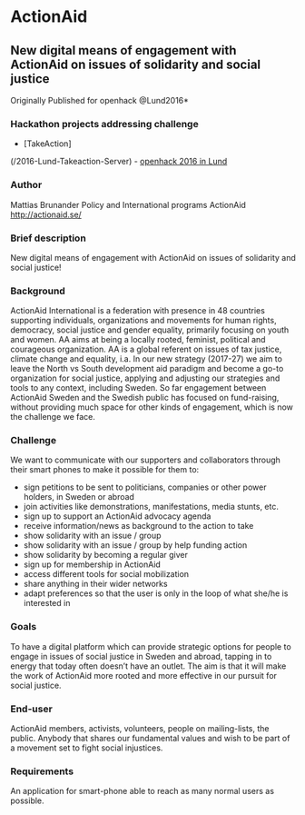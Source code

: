 # ActionAid

## New digital means of engagement with ActionAid on issues of solidarity and social justice

Originally Published for openhack @Lund2016*

### Hackathon projects addressing challenge

* [TakeAction]

(/2016-Lund-Takeaction-Server) - [openhack 2016 in Lund](/Hackathons/2016_Lund/2016_Lund_Summary.md)

### Author

Mattias Brunander
Policy and International programs
ActionAid
<http://actionaid.se/>

### Brief description

New digital means of engagement with ActionAid on issues of solidarity and social justice!

### Background

ActionAid International is a federation with presence in 48 countries supporting individuals, organizations and movements for human rights, democracy, social justice and gender equality, primarily focusing on youth and women. AA aims at being a locally rooted, feminist, political and courageous organization. AA is a global referent on issues of tax justice, climate change and equality, i.a. In our new strategy (2017-27) we aim to leave the North vs South development aid paradigm and become a go-to organization for social justice, applying and adjusting our strategies and tools to any context, including Sweden. So far engagement between ActionAid Sweden and the Swedish public has focused on fund-raising, without providing much space for other kinds of engagement, which is now the challenge we face.

### Challenge

We want to communicate with our supporters and collaborators through their smart phones to make it possible for them to:

* sign petitions to be sent to politicians, companies or other power holders, in Sweden or abroad
* join activities like demonstrations, manifestations, media stunts, etc.
* sign up to support an ActionAid advocacy agenda
* receive information/news as background to the action to take
* show solidarity with an issue / group
* show solidarity with an issue / group by help funding action
* show solidarity by becoming a regular giver
* sign up for membership in ActionAid
* access different tools for social mobilization
* share anything in their wider networks
* adapt preferences so that the user is only in the loop of what she/he is interested in

### Goals

To have a digital platform which can provide strategic options for people to engage in issues of social justice in Sweden and abroad, tapping in to energy that today often doesn’t have an outlet. The aim is that it will make the work of ActionAid more rooted and more effective in our pursuit for social justice.

### End-user

ActionAid members, activists, volunteers, people on mailing-lists, the public. Anybody that shares our fundamental values and wish to be part of a movement set to fight social injustices.

### Requirements

An application for smart-phone able to reach as many normal users as possible.
